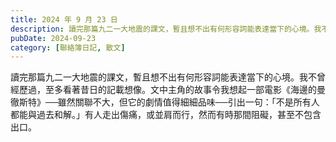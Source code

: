 ```yaml
---
title: 2024 年 9 月 23 日
description: 讀完那篇九二一大地震的課文，暫且想不出有何形容詞能表達當下的心境。我不曾經歷過，至多看著昔日的記載想像。文中主角的故事令我想起一部電影《海邊的曼徹斯特》──雖然關聯不大，但它的劇情值得細細品味──引出……
pubDate: 2024-09-23
category: [聯絡簿日記, 散文]
---
```


讀完那篇九二一大地震的課文，暫且想不出有何形容詞能表達當下的心境。我不曾經歷過，至多看著昔日的記載想像。文中主角的故事令我想起一部電影《海邊的曼徹斯特》──雖然關聯不大，但它的劇情值得細細品味──引出一句：「不是所有人都能與過去和解。」有人走出傷痛，或並肩而行，然而有時那間阻礙，甚至不包含出口。
